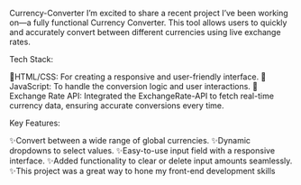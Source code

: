Currency-Converter
I’m excited to share a recent project I’ve been working on—a fully functional Currency Converter. This tool allows users to quickly and accurately convert between different currencies using live exchange rates.

Tech Stack:

🔧HTML/CSS: For creating a responsive and user-friendly interface.
🔧JavaScript: To handle the conversion logic and user interactions.
🔧Exchange Rate API: Integrated the ExchangeRate-API to fetch real-time currency data, ensuring accurate conversions every time.

Key Features:

✨Convert between a wide range of global currencies.
✨Dynamic dropdowns to select values.
✨Easy-to-use input field with a responsive interface.
✨Added functionality to clear or delete input amounts seamlessly.
✨This project was a great way to hone my front-end development skills
